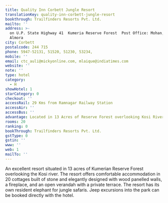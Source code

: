 ```yaml
---
title: Quality Inn Corbett Jungle Resort
translationKey: quality-inn-corbett-jungle-resort
bookthrough: Trailfinders Resorts Pvt. Ltd.
mailto: ''
address: >-
  on U.P. State Highway 41  Kumeria Reserve Forest  Post Office: Mohan, Dist.
  Almora
city: Corbett
postalcode: 244 715
phone: 5947-52131, 51520, 51230, 53234,
mobile: ''
email: ctc_auli@mickyonline.com, mlaique@indiatimes.com
website: ''
note: ''
type: hotel
category:
  - H
showHotel: 1
starCategory: 0
checkout: ''
accessRail: 29 Kms from Ramnagar Railway Station
accessAir: ''
accessBus: ''
advantage: Located in 13 Acres of Reserve Forest overlooking Kosi River
rooms: 20
ranking: 0
bookThrough: Trailfinders Resorts Pvt. Ltd.
gstType: 0
gstin: ''
www: ''
web: 1
mailTo: ''
---
```







An excellent resort situated in 13 acres of Kumerian Reserve Forest overlooking the Kosi river. The resort offers comfortable accommodation in 20 cottages built of stone and elegantly designed with wood panelled walls, a fireplace, and an open verandah with a private terrace. The resort has its own resident elephant for jungle safaris. Jeep excursions into the park can be booked directly with the hotel.